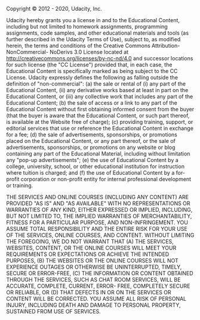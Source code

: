 Copyright © 2012 - 2020, Udacity, Inc.

Udacity hereby grants you a license in and to the Educational Content, including but not limited to homework assignments, programming assignments, code samples, and other educational materials and tools (as further described in the Udacity Terms of Use),  subject to, as modified herein, the terms and conditions of the Creative Commons Attribution-NonCommercial- NoDerivs 3.0 License located at http://creativecommons.org/licenses/by-nc-nd/4.0 and successor locations for such license (the "CC License") provided that, in each case, the Educational Content is specifically marked as being subject to the CC License.
Udacity expressly defines the following as falling outside the definition of "non-commercial":
(a) the sale or rental of (i) any part of the Educational Content, (ii) any derivative works based at least in part on the Educational Content, or (iii) any collective work that includes any part of the Educational Content;
(b) the sale of access or a link to any part of the Educational Content without first obtaining informed consent from the buyer (that the buyer is aware that the Educational Content, or such part thereof, is available at the Website free of charge);
(c) providing training, support, or editorial services that use or reference the Educational Content in exchange for a fee;
(d) the sale of advertisements, sponsorships, or promotions placed on the Educational Content, or any part thereof, or the sale of advertisements, sponsorships, or promotions on any website or blog containing any part of the Educational Material, including without limitation any "pop-up advertisements";
(e) the use of Educational Content by a college, university, school, or other educational institution for instruction where tuition is charged; and
(f) the use of Educational Content by a for-profit corporation or non-profit entity for internal professional development or training.



THE SERVICES AND ONLINE COURSES (INCLUDING ANY CONTENT) ARE PROVIDED "AS IS" AND "AS AVAILABLE" WITH NO REPRESENTATIONS OR WARRANTIES OF ANY KIND, EITHER EXPRESSED OR IMPLIED, INCLUDING, BUT NOT LIMITED TO, THE IMPLIED WARRANTIES OF MERCHANTABILITY, FITNESS FOR A PARTICULAR PURPOSE, AND NON-INFRINGEMENT. YOU ASSUME TOTAL RESPONSIBILITY AND THE ENTIRE RISK FOR YOUR USE OF THE SERVICES, ONLINE COURSES, AND CONTENT. WITHOUT LIMITING THE FOREGOING, WE DO NOT WARRANT THAT (A) THE SERVICES, WEBSITES, CONTENT, OR THE ONLINE COURSES WILL MEET YOUR REQUIREMENTS OR EXPECTATIONS OR ACHIEVE THE INTENDED PURPOSES, (B) THE WEBSITES OR THE ONLINE COURSES WILL NOT EXPERIENCE OUTAGES OR OTHERWISE BE UNINTERRUPTED, TIMELY, SECURE OR ERROR-FREE, (C) THE INFORMATION OR CONTENT OBTAINED THROUGH THE SERVICES, SUCH AS CHAT ROOM SERVICES, WILL BE ACCURATE, COMPLETE, CURRENT, ERROR- FREE, COMPLETELY SECURE OR RELIABLE, OR (D) THAT DEFECTS IN OR ON THE SERVICES OR CONTENT WILL BE CORRECTED. YOU ASSUME ALL RISK OF PERSONAL INJURY, INCLUDING DEATH AND DAMAGE TO PERSONAL PROPERTY, SUSTAINED FROM USE OF SERVICES.